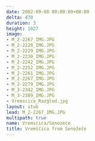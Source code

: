 ```yaml
---
date: 2002-09-08 00:00:00+00:00
delta: 470
duration: 3
height: 1027
image:
- M_2-2267_IMG.JPG
- M_2-2228_IMG.JPG
- M_2-2229_IMG.JPG
- M_2-2230_IMG.JPG
- M_2-2242_IMG.JPG
- M_2-2252_IMG.JPG
- M_2-2261_IMG.JPG
- M_2-2267_IMG.JPG
- M_2-2279_IMG.JPG
- M_3-2342_IMG.JPG
- M_3-2309_IMG.JPG
- Vremscica_Razgled.jpg
layout: stub
lead: M_2-2267_IMG.JPG
multipath: true
name: Vremscica/Senozece
title: Vremščica from Senožeče
---
```

